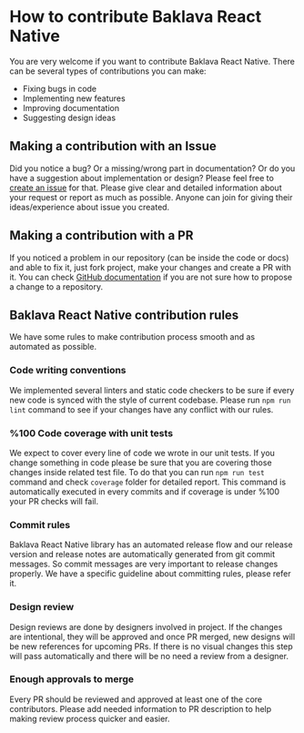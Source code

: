 # How to contribute Baklava React Native

You are very welcome if you want to contribute Baklava React Native. There can be several types of contributions you can make:

* Fixing bugs in code
* Implementing new features
* Improving documentation
* Suggesting design ideas

## Making a contribution with an Issue

Did you notice a bug? Or a missing/wrong part in documentation? Or do you have a suggestion about implementation or design? Please feel free to [create an issue](https://github.com/Trendyol/baklava-react-native/issues/new) for that. Please give clear and detailed information about your request or report as much as possible. Anyone can join for giving their ideas/experience about issue you created.

## Making a contribution with a PR

If you noticed a problem in our repository (can be inside the code or docs) and able to fix it, just fork project, make your changes and create a PR with it. You can check [GitHub documentation](https://docs.github.com/en/pull-requests/collaborating-with-pull-requests/proposing-changes-to-your-work-with-pull-requests/about-branches) if you are not sure how to propose a change to a repository.

## Baklava React Native contribution rules

We have some rules to make contribution process smooth and as automated as possible.

### Code writing conventions

We implemented several linters and static code checkers to be sure if every new code is synced with the style of current codebase. Please run `npm run lint` command to see if your changes have any conflict with our rules.

### %100 Code coverage with unit tests

We expect to cover every line of code we wrote in our unit tests. If you change something in code please be sure that you are covering those changes inside related test file. To do that you can run `npm run test` command and check `coverage` folder for detailed report. This command is automatically executed in every commits and if coverage is under %100 your PR checks will fail.

### Commit rules

Baklava React Native library has an automated release flow and our release version and release notes are automatically generated from git commit messages. So commit messages are very important to release changes properly. We have a specific guideline about committing rules, please refer it.

### Design review

Design reviews are done by designers involved in project. If the changes are intentional, they will be approved and once PR merged, new designs will be new references for upcoming PRs. If there is no visual changes this step will pass automatically and there will be no need a review from a designer.

### Enough approvals to merge

Every PR should be reviewed and approved at least one of the core contributors. Please add needed information to PR description to help making review process quicker and easier.

